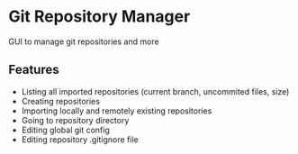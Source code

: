 # Git Repository Manager

GUI to manage git repositories and more

## Features

- Listing all imported repositories (current branch, uncommited files, size)
- Creating repositories
- Importing locally and remotely existing repositories
- Going to repository directory
- Editing global git config
- Editing repository .gitignore file
